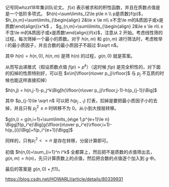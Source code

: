 记号同whzzt18年集训队论文。 $f(x)$ 表示被求和的积性函数，并且在质数点值是是一个低阶多项式。 $h(n)=\sum\limits_{2\le p\le n \\ p是质数}f(p)$，$h_{n,m}=\sum\limits_{\begin{align} 2&\le x \le n\\ x不含\le m的&质因子或x是质数\end{align}}x^k$ ， $g_{n,m}=\sum\limits_{\begin{align} 2&\le x \le n\\ x不含\le m的&质因子或x是质数\end{align}}f(x)$，注意从 $2$ 开始。考虑线性筛的过程，每次筛掉一个最小的质数。对于 $h(n,m)$ 和 $g(n,m)$ 进行筛法时，考虑枚举 $i$ 的最小质因子，并且合数的最小质因子不超过 $\sqrt n$。

其中 $h(n)=h(n,0)$,  $h(n,m)$ 是筛 $h(n)$ 的过程，$g(n,0)$ 就是答案。

从而写出递推式（假设质数点值 $f(p)=p^k$）（这时候 $f(p)$ 是完全积性的，对下面的扣掉的性质特别好，可以在 $x\in[\lfloor{n\over p_j}\rfloor]$ 与 $p_j$ 不互质的时候也能这样直接扣掉）

$h(n,j) = h(n,j-1)-p_j^k\Big[h(\lfloor{n\over p_j}\rfloor,j-1)-h(p_{j-1})\Big]$

其中 $p_{j-1}\le \sqrt n$ 可以把 $h(p_{j-1})$ 打表，扣掉是要把最小质因子小的去掉，并且只有 $p_j^2\le n$ 时转移不为 $0$。从小到大按层转移。

$g(n,i) = g(n,i+1)+\sum\limits_{e\ge 1,p^{e+1}\le n} \Bigg[f(p_i^e)\Big[g(\lfloor{n\over p_i^e}\rfloor,i+1)-h(p_{i})\Big]+f(p_i^{e+1})\Bigg]$

同样的，只有$p_i^2<=n$ 是存在转移，分层计算即可。

初值 $h(n,0)=\sum_{i=1}^n i^k$ 全都算上，然后把不是质数的点值筛出去， $g(n,m)=h(n)$，先只计算质数上的点值，然后把合数的点值逐个加入到 $g$ 中。

最后的答案是 $g(n,0) + f(1)$。

https://blog.csdn.net/HOWARLI/article/details/80339931